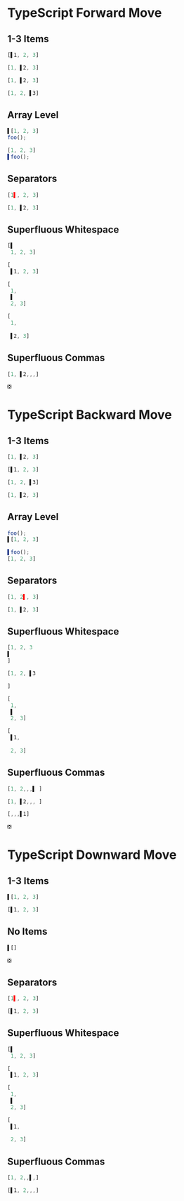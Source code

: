 # TypeScript Forward Move
## 1-3 Items
```typescript
[▌1, 2, 3]
```
```typescript
[1, ▌2, 3]
```

```typescript
[1, ▌2, 3]
```
```typescript
[1, 2, ▌3]
```

## Array Level
```typescript
▌[1, 2, 3]
foo();
```
```typescript
[1, 2, 3]
▌foo();
```


## Separators
```typescript
[1▌, 2, 3]
```
```typescript
[1, ▌2, 3]
```

## Superfluous Whitespace
```typescript
[▌
 1, 2, 3]
```
```typescript
[
 ▌1, 2, 3]
```

```typescript
[
 1,
 ▌ 
 2, 3]
```
```typescript
[
 1,
  
 ▌2, 3]
```

## Superfluous Commas
```typescript
[1, ▌2,,,]
```
```typescript
❎
```

# TypeScript Backward Move
## 1-3 Items
```typescript
[1, ▌2, 3]
```
```typescript
[▌1, 2, 3]
```

```typescript
[1, 2, ▌3]
```
```typescript
[1, ▌2, 3]
```

## Array Level
```typescript
foo();
▌[1, 2, 3]
```
```typescript
▌foo();
[1, 2, 3]
```


## Separators
```typescript
[1, 2▌, 3]
```
```typescript
[1, ▌2, 3]
```

## Superfluous Whitespace
```typescript
[1, 2, 3
▌
]
```
```typescript
[1, 2, ▌3

]
```

```typescript
[
 1,
 ▌ 
 2, 3]
```
```typescript
[
 ▌1,
  
 2, 3]
```

## Superfluous Commas
```typescript
[1, 2,,,▌ ]
```
```typescript
[1, ▌2,,, ]
```

```typescript
[,,,▌1]
```
```typescript
❎
```

# TypeScript Downward Move
## 1-3 Items
```typescript
▌[1, 2, 3]
```
```typescript
[▌1, 2, 3]
```

## No Items
```typescript
▌[]
```
```typescript
❎
```

## Separators
```typescript
[1▌, 2, 3]
```
```typescript
[▌1, 2, 3]
```

## Superfluous Whitespace
```typescript
[▌
 1, 2, 3]
```
```typescript
[
 ▌1, 2, 3]
```

```typescript
[
 1,
 ▌ 
 2, 3]
```
```typescript
[
 ▌1,
  
 2, 3]
```

## Superfluous Commas
```typescript
[1, 2,,▌,]
```
```typescript
[▌1, 2,,,]
```
